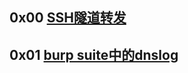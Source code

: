## 0x00 [SSH隧道转发](/docs/SSH%E9%9A%A7%E9%81%93%E8%BD%AC%E5%8F%91.html)

## 0x01 [burp suite中的dnslog](/docs/burp%20suite%e4%b8%ad%e7%9a%84dnslog.html)

